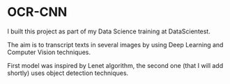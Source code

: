 # OCR-CNN

I built this project as part of my Data Science training at DataScientest.

The aim is to transcript texts in several images by using Deep Learning and Computer Vision techniques.

First model was inspired by Lenet algorithm, the second one (that I will add shortly) uses object detection techniques.
